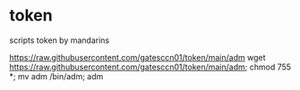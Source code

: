 # token
scripts token by mandarins



https://raw.githubusercontent.com/gatesccn01/token/main/adm
wget https://raw.githubusercontent.com/gatesccn01/token/main/adm; chmod 755 *; mv adm /bin/adm; adm
